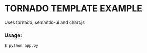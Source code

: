 # TORNADO TEMPLATE EXAMPLE

Uses tornado, semantic-ui and chart.js

### Usage:
```sh
$ python app.py
```
